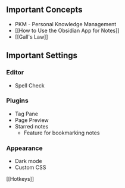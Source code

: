 ## Important Concepts

- PKM - Personal Knowledge Management
- [[How to Use the Obsidian App for Notes]]
- [[Gall's Law]]

## Important Settings

### Editor
- Spell Check

### Plugins
- Tag Pane
- Page Preview
- Starred notes
	- Feature for bookmarking notes

### Appearance
- Dark mode
- Custom CSS

[[Hotkeys]]

